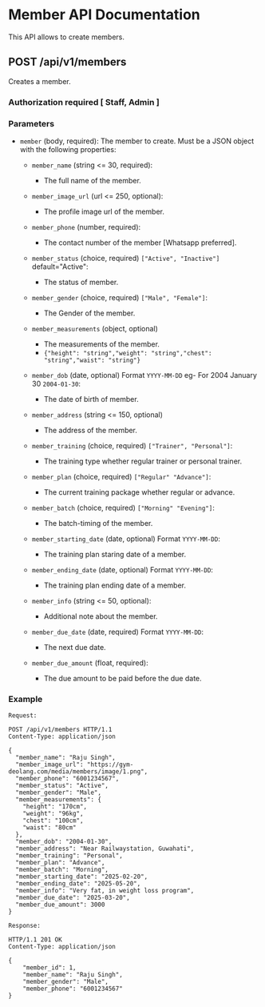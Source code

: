 # Member API Documentation

This API allows to create members.

## POST /api/v1/members

Creates a member.

### Authorization required [ Staff, Admin ]

### Parameters

- `member` (body, required): The member to create. Must be a JSON object with the following properties:

  - `member_name` (string <= 30, required):
    - The full name of the member.
    
  - `member_image_url` (url <= 250, optional):
    - The profile image url of the member.

  - `member_phone` (number, required):
    - The contact number of the member [Whatsapp preferred].

  - `member_status` (choice, required) `["Active", "Inactive"]` default="Active":
    - The status of member.

  - `member_gender` (choice, required) `["Male", "Female"]`:
    - The Gender of the member.
  
  - `member_measurements` (object, optional)
    - The measurements of the member.
    - `{"height": "string","weight": "string","chest": "string","waist": "string"}`
  
  - `member_dob` (date, optional) Format `YYYY-MM-DD` eg- For 2004 January 30 `2004-01-30`:
    - The date of birth of member. 
    
  - `member_address` (string <= 150, optional)
    - The address of the member.

  - `member_training` (choice, required) `["Trainer", "Personal"]`:
    - The training type whether regular trainer or personal trainer.
  
  - `member_plan` (choice, required) `["Regular" "Advance"]`:
    - The current training package whether regular or advance.
  
  - `member_batch` (choice, required) `["Morning" "Evening"]`:
    - The batch-timing of the member.
  
  - `member_starting_date` (date, optional) Format `YYYY-MM-DD`:
    - The training plan staring date of a member. 
    
  - `member_ending_date` (date, optional) Format `YYYY-MM-DD`:
    - The training plan ending date of a member.
  
  - `member_info` (string <= 50, optional):
    - Additional note about the member.
  
  - `member_due_date` (date, required) Format `YYYY-MM-DD`:
    - The next due date.
    
  - `member_due_amount` (float, required):
    - The due amount to be paid before the due date.

### Example



```http
Request:

POST /api/v1/members HTTP/1.1
Content-Type: application/json

{
  "member_name": "Raju Singh",
  "member_image_url": "https://gym-deolang.com/media/members/image/1.png",
  "member_phone": "6001234567",
  "member_status": "Active",
  "member_gender": "Male",
  "member_measurements": {
    "height": "170cm",
    "weight": "96kg",
    "chest": "100cm",
    "waist": "80cm"
  },
  "member_dob": "2004-01-30",
  "member_address": "Near Railwaystation, Guwahati",
  "member_training": "Personal",
  "member_plan": "Advance",
  "member_batch": "Morning",
  "member_starting_date": "2025-02-20",
  "member_ending_date": "2025-05-20",
  "member_info": "Very fat, in weight loss program",
  "member_due_date": "2025-03-20",
  "member_due_amount": 3000
}

Response:

HTTP/1.1 201 OK
Content-Type: application/json

{
    "member_id": 1,
    "member_name": "Raju Singh",
    "member_gender": "Male",
    "member_phone": "6001234567"
}
```